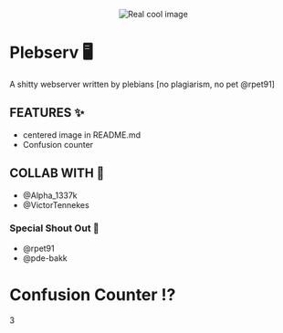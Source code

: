<p align="center">
  <img alt="Real cool image" src="https://github.com/K1ngmar/Plebserv/blob/main/plebserv.png" />
</p>

# Plebserv 🖥
A shitty webserver written by plebians [no plagiarism, no pet @rpet91]

## FEATURES ✨
* centered image in README.md
* Confusion counter

## COLLAB WITH 💞
* @Alpha_1337k
* @VictorTennekes

### Special Shout Out 💯
* @rpet91
* @pde-bakk
  
# Confusion Counter ⁉️
  3
